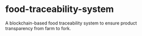 # food-traceability-system
A blockchain-based food traceability system to ensure product transparency from farm to fork.
